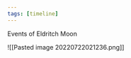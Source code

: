 ```yaml
---
tags: [timeline]
---
```


<span 
	  class='ob-timelines' 
	  data-date='0-0-0-00' 
	  data-title='The Trevails' 
	  data-class='orange' 
	  data-img = 'attatchments/Pasted image 20220722021236.png' 
	  data-type='range' 
	  data-end='1-1-1-11'> 
	Events of Eldritch Moon
</span>


![[Pasted image 20220722021236.png]]

